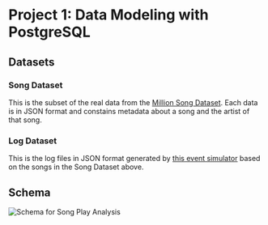 # Project 1: Data Modeling with PostgreSQL
## Datasets
### Song Dataset
This is the subset of the real data from the [Million Song Dataset](http://millionsongdataset.com/). Each data is in JSON format and constains metadata about a song and the artist of that song.
### Log Dataset
This is the log files in JSON format generated by [this event simulator](https://github.com/Interana/eventsim) based on the songs in the Song Dataset above.
## Schema
![Schema for Song Play Analysis](/Desktop/schema.jpg "Schema")

